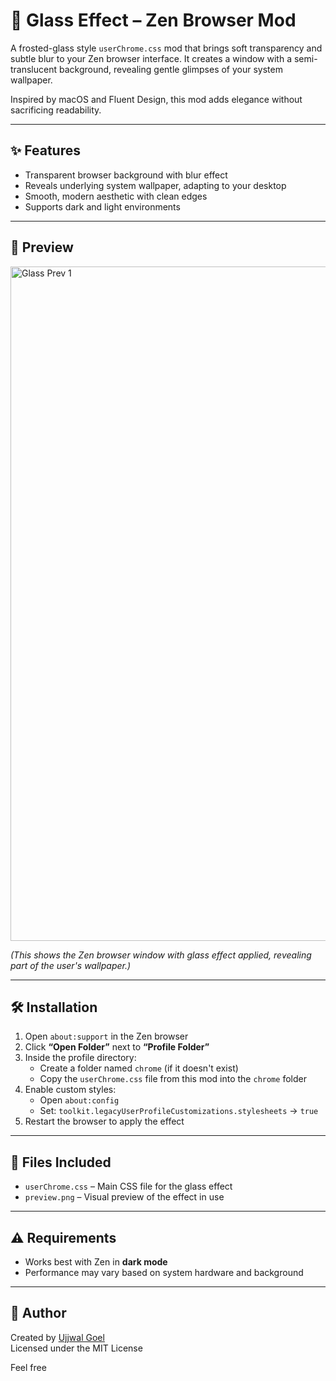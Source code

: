# 🧪 Glass Effect – Zen Browser Mod

A frosted-glass style `userChrome.css` mod that brings soft transparency and subtle blur to your Zen browser interface. It creates a window with a semi-translucent background, revealing gentle glimpses of your system wallpaper.

Inspired by macOS and Fluent Design, this mod adds elegance without sacrificing readability.

---

## ✨ Features

- Transparent browser background with blur effect
- Reveals underlying system wallpaper, adapting to your desktop
- Smooth, modern aesthetic with clean edges
- Supports dark and light environments

---

## 📸 Preview


<img width="1919" height="1079" alt="Glass Prev 1" src="https://github.com/user-attachments/assets/d9fd9673-238f-4e8c-89a8-2e1f67bb1176" />

*(This shows the Zen browser window with glass effect applied, revealing part of the user's wallpaper.)*

---

## 🛠️ Installation

1. Open `about:support` in the Zen browser
2. Click **“Open Folder”** next to **“Profile Folder”**
3. Inside the profile directory:
   - Create a folder named `chrome` (if it doesn't exist)
   - Copy the `userChrome.css` file from this mod into the `chrome` folder
4. Enable custom styles:
   - Open `about:config`
   - Set: `toolkit.legacyUserProfileCustomizations.stylesheets` → `true`
5. Restart the browser to apply the effect

---

## 📂 Files Included

- `userChrome.css` – Main CSS file for the glass effect
- `preview.png` – Visual preview of the effect in use

---

## ⚠️ Requirements

- Works best with Zen in **dark mode**
- Performance may vary based on system hardware and background

---

## 👤 Author

Created by [Ujjwal Goel](https://github.com/ItsUjjwalGoel)  
Licensed under the MIT License

Feel free
